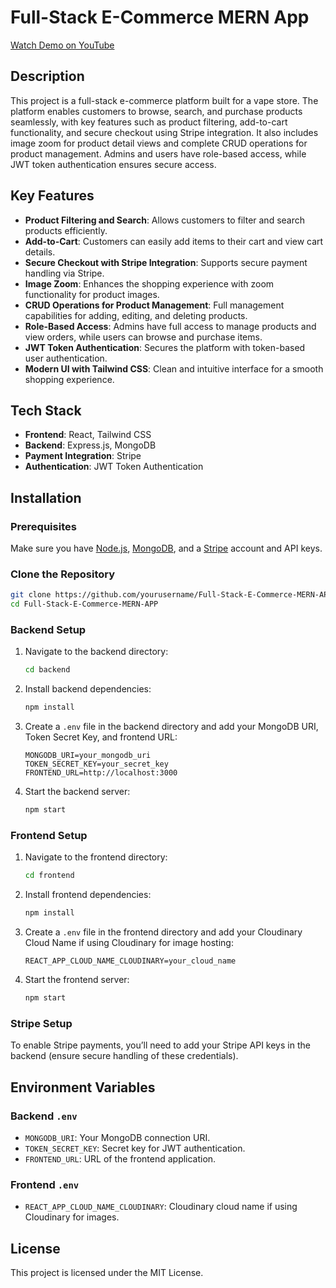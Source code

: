 # Full-Stack E-Commerce MERN App

[Watch Demo on YouTube](https://www.youtube.com/watch?v=9yBf5LDiSpw&t=7s&ab_channel=emnaothmen)

## Description

This project is a full-stack e-commerce platform built for a vape store. The platform enables customers to browse, search, and purchase products seamlessly, with key features such as product filtering, add-to-cart functionality, and secure checkout using Stripe integration. It also includes image zoom for product detail views and complete CRUD operations for product management. Admins and users have role-based access, while JWT token authentication ensures secure access.

## Key Features

- **Product Filtering and Search**: Allows customers to filter and search products efficiently.
- **Add-to-Cart**: Customers can easily add items to their cart and view cart details.
- **Secure Checkout with Stripe Integration**: Supports secure payment handling via Stripe.
- **Image Zoom**: Enhances the shopping experience with zoom functionality for product images.
- **CRUD Operations for Product Management**: Full management capabilities for adding, editing, and deleting products.
- **Role-Based Access**: Admins have full access to manage products and view orders, while users can browse and purchase items.
- **JWT Token Authentication**: Secures the platform with token-based user authentication.
- **Modern UI with Tailwind CSS**: Clean and intuitive interface for a smooth shopping experience.

## Tech Stack

- **Frontend**: React, Tailwind CSS
- **Backend**: Express.js, MongoDB
- **Payment Integration**: Stripe
- **Authentication**: JWT Token Authentication

## Installation

### Prerequisites

Make sure you have [Node.js](https://nodejs.org/), [MongoDB](https://www.mongodb.com/), and a [Stripe](https://stripe.com/) account and API keys.

### Clone the Repository

```bash
git clone https://github.com/yourusername/Full-Stack-E-Commerce-MERN-APP.git
cd Full-Stack-E-Commerce-MERN-APP
```

### Backend Setup

1. Navigate to the backend directory:
    ```bash
    cd backend
    ```

2. Install backend dependencies:
    ```bash
    npm install
    ```

3. Create a `.env` file in the backend directory and add your MongoDB URI, Token Secret Key, and frontend URL:

    ```plaintext
    MONGODB_URI=your_mongodb_uri
    TOKEN_SECRET_KEY=your_secret_key
    FRONTEND_URL=http://localhost:3000
    ```

4. Start the backend server:
    ```bash
    npm start
    ```

### Frontend Setup

1. Navigate to the frontend directory:
    ```bash
    cd frontend
    ```

2. Install frontend dependencies:
    ```bash
    npm install
    ```

3. Create a `.env` file in the frontend directory and add your Cloudinary Cloud Name if using Cloudinary for image hosting:

    ```plaintext
    REACT_APP_CLOUD_NAME_CLOUDINARY=your_cloud_name
    ```

4. Start the frontend server:
    ```bash
    npm start
    ```

### Stripe Setup

To enable Stripe payments, you’ll need to add your Stripe API keys in the backend (ensure secure handling of these credentials).

## Environment Variables

### Backend `.env`

- `MONGODB_URI`: Your MongoDB connection URI.
- `TOKEN_SECRET_KEY`: Secret key for JWT authentication.
- `FRONTEND_URL`: URL of the frontend application.

### Frontend `.env`

- `REACT_APP_CLOUD_NAME_CLOUDINARY`: Cloudinary cloud name if using Cloudinary for images.

## License

This project is licensed under the MIT License.
